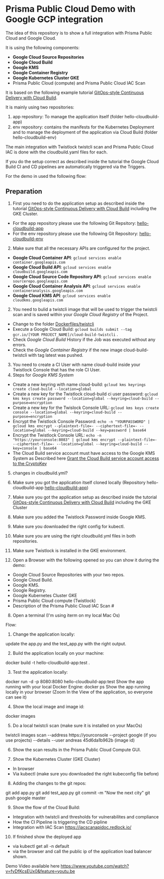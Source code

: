 # Prisma Public Cloud Demo with Google GCP integration

The idea of this repository is to show a full integration with Prisma Public Cloud and Google Cloud.

It is using the following components:
- **Google Cloud Source Repositories**
- **Google Cloud Build**
- **Google KMS**
- **Google Container Registry**
- **Google Kubernetes Cluster GKE**
- Prisma Public Cloud (compute) and Prisma Public Cloud IAC Scan

It is based on the following example tutorial [GitOps-style Continuous Delivery with Cloud Build](https://cloud.google.com/kubernetes-engine/docs/tutorials/gitops-cloud-build).

It is mainly using two repositories:
1. app repository: To manage the application itself (folder hello-cloudbuild-app)
2. env repository: contains the manifests for the Kubernetes Deployment and to manage the deployment of the application via Cloud Build (folder hello-cloudbuild-env)

The main integration with Twistlock twistcli scan and Prisma Public Cloud IAC is done with the cloudbuild.yaml files for each.

If you do the setup correct as described inside the tutorial the Google Cloud Build CI and CD pipelines are automatically triggered via the Triggers.

For the demo in used the following flow:

## Preparation

1. First you need to do the application setup as described inside the tutorial [GitOps-style Continuous Delivery with Cloud Build](https://cloud.google.com/kubernetes-engine/docs/tutorials/gitops-cloud-build) including the GKE Cluster.
* For the app repository please use the following Git Repsitory: [hello-cloudbuild-app](https://github.com/automatecloud/hello-cloudbuild-app)
* For the env repository please use the following Git Repository: [hello-cloudbuild-env](https://github.com/automatecloud/hello-cloudbuild-env)
2. Make sure that all the necessary APIs are configured for the project.
* **Google Cloud Container API**: `gcloud services enable container.googleapis.com`
* **Google Cloud Build API**: `gcloud services enable cloudbuild.googleapis.com`
* **Google Cloud Source Code Repository API**: `gcloud services enable sourcerepo.googleapis.com`
* **Google Cloud Container Analysis API**: `gcloud services enable containeranalysis.googleapis.com`
* **Google Cloud KMS API**: `gcloud services enable cloudkms.googleapis.com`
2. You need to bulid a twistcli image that will be used to trigger the twistcli scan and is saved within your _Google Cloud Registry_ of the Project.
* Change to the folder [Dockerfiles/twistcli](https://github.com/automatecloud/google-summit/tree/master/Dockerfiles/twistcli)
* Execute a Google Cloud Build: `gcloud builds submit --tag gcr.io/[YOUR PROJECT_NAME]/cloud-build-twistcli` .
* Check _Google Cloud Build_ History if the Job was executed without any errors.
* Check the _Google Container Registry_ if the new image cloud-build-twistcli with tag latest was pushed.
3. You need to create a CI User with name cloud-build inside your Twistlock Console that has the role CI User.
4. Steps for _Google KMS System_
* Create a new keyring with name cloud-build: `gcloud kms keyrings create cloud-build --location=global`
* Create a new key for the Twistlock cloud-build ci user password: `gcloud kms keys create password --location=global --keyring=cloud-build --purpose=encryption`
* Create a new key for the Twislock Console URL: `gcloud kms keys create console --location=global --keyring=cloud-build --purpose=encryption`
* Encrypt the Twistlock Console Password: `echo -n "YOURPASSWORD" | gcloud kms encrypt --plaintext-file=- --ciphertext-file=- --location=global --keyring=cloud-build --key=password | base64`
* Encrypt the Twistlock Console URL: `echo -n "https://yourconsole:8083" | gcloud kms encrypt --plaintext-file=- --ciphertext-file=- --location=global --keyring=cloud-build --key=console | base64`
* The Cloud Build service account must have access to the Google KMS System as Described here [Grant the Cloud Build service account access to the CryptoKey](https://cloud.google.com/cloud-build/docs/securing-builds/use-encrypted-secrets-credentials)
5. changes in cloudbuild.yml?




1. Make sure you got the application itself cloned locally (Repository hello-cloudbuild-app [hello-cloudbuild-app](https://github.com/automatecloud/hello-cloudbuild-app))
2. Make sure you got the application setup as described inside the tutorial [GitOps-style Continuous Delivery with Cloud Build](https://cloud.google.com/kubernetes-engine/docs/tutorials/gitops-cloud-build) including the GKE Cluster
3. Make sure you added the Twistlock Password inside Google KMS.
4. Make sure you downloaded the right config for kubectl.
5. Make sure you are using the right cloudbuild.yml files in both repositories.
6. Make sure Twistlock is installed in the GKE environment.
7. Open a Browser with the following opened so you can show it during the demo:
  - Google Cloud Source Repositories with your two repos.
  - Google Cloud Build.
  - Google KMS.
  - Google Registry.
  - Google Kubernetes Cluster GKE
  - Prisma Public Cloud compute (Twistlock)
  - Description of the Prisma Public Cloud IAC Scan #
8. Open a terminal (I'm using iterm on my local Mac Os)

Flow:
1. Change the application locally:

update the app.py and the test_app.py with the right output.

2. Build the application locally on your machine:

docker build -t hello-cloudbuild-app:test .

3. Test the application locally:

docker run -d -p 8080:8080 hello-cloudbuild-app:test
Show the app running with your local Docker Engine:
docker ps
Show the app running locally in your browser (Zoom In the View of the application, so everyone can see it)

4. Show the local image and image id:

docker images

5. Do a local twistcli scan (make sure it is installed on your MacOs)

twistcli images  scan --address https://yourconsole --project google (if you use projects) --details --user andreas 45d6da1b962b (image id)

6. Show the scan results in the Prisma Public Cloud Compute GUI.

7. Show the Kubernetes Cluster (GKE Cluster)

- In browser
- Via kubectl (make sure you downloaded the right kubeconfig file before)

8. Adding the changes to the git repos:

git add app.py
git add test_app.py
git commit -m "Now the next city"
git push google master

9. Show the flow of the Cloud Build:

- Integration with twistcli and thresholds for vulnerabilites and compliance
- How the CI Pipeline is triggering the CD pipline
- Integration with IAC Scan https://iacscanapidoc.redlock.io/

10. If finished show the deployed app

- via kubectl get all -n default
- via the browser and call the public ip of the application load balancer shown.

Demo Video available here https://www.youtube.com/watch?v=fvDfKcsEUx0&feature=youtu.be
